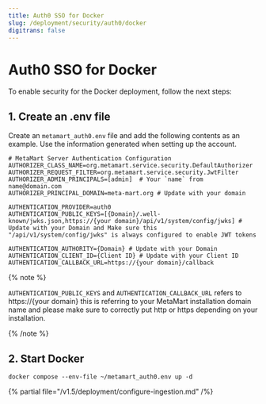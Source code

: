 ```yaml
---
title: Auth0 SSO for Docker
slug: /deployment/security/auth0/docker
digitrans: false
---
```


# Auth0 SSO for Docker

To enable security for the Docker deployment, follow the next steps:

## 1. Create an .env file

Create an `metamart_auth0.env` file and add the following contents as an example. Use the information
generated when setting up the account.

```shell
# MetaMart Server Authentication Configuration
AUTHORIZER_CLASS_NAME=org.metamart.service.security.DefaultAuthorizer
AUTHORIZER_REQUEST_FILTER=org.metamart.service.security.JwtFilter
AUTHORIZER_ADMIN_PRINCIPALS=[admin]  # Your `name` from name@domain.com
AUTHORIZER_PRINCIPAL_DOMAIN=meta-mart.org # Update with your domain

AUTHENTICATION_PROVIDER=auth0
AUTHENTICATION_PUBLIC_KEYS=[{Domain}/.well-known/jwks.json,https://{your domain}/api/v1/system/config/jwks] # Update with your Domain and Make sure this "/api/v1/system/config/jwks" is always configured to enable JWT tokens

AUTHENTICATION_AUTHORITY={Domain} # Update with your Domain
AUTHENTICATION_CLIENT_ID={Client ID} # Update with your Client ID
AUTHENTICATION_CALLBACK_URL=https://{your domain}/callback
```

{% note %}

`AUTHENTICATION_PUBLIC_KEYS` and `AUTHENTICATION_CALLBACK_URL` refers to https://{your domain} this is referring to your MetaMart installation domain name
and please make sure to correctly put http or https depending on your installation.

{% /note %}

## 2. Start Docker

```commandline
docker compose --env-file ~/metamart_auth0.env up -d
```

{% partial file="/v1.5/deployment/configure-ingestion.md" /%}
